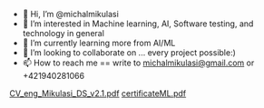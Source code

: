 - 👋 Hi, I’m @michalmikulasi
- 👀 I’m interested in Machine learning, AI, Software testing, and technology in general
- 🌱 I’m currently learning more from AI/ML
- 💞️ I’m looking to collaborate on ... every project possible:)
- 📫 How to reach me == write to michalmikulasi@gmail.com or +421940281066

<!---
michalmikulasi/michalmikulasi is a ✨ special ✨ repository because its `README.md` (this file) appears on your GitHub profile.
You can click the Preview link to take a look at your changes.
--->
[CV_eng_Mikulasi_DS_v2.1.pdf](https://github.com/michalmikulasi/michalmikulasi/files/9743852/CV_eng_Mikulasi_DS_v2.1.pdf)
[certificateML.pdf](https://github.com/michalmikulasi/michalmikulasi/files/9743853/certificateML.pdf)
